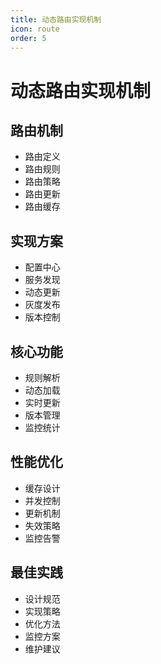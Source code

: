 ```yaml
---
title: 动态路由实现机制
icon: route
order: 5
---
```


# 动态路由实现机制

## 路由机制
- 路由定义
- 路由规则
- 路由策略
- 路由更新
- 路由缓存

## 实现方案
- 配置中心
- 服务发现
- 动态更新
- 灰度发布
- 版本控制

## 核心功能
- 规则解析
- 动态加载
- 实时更新
- 版本管理
- 监控统计

## 性能优化
- 缓存设计
- 并发控制
- 更新机制
- 失效策略
- 监控告警

## 最佳实践
- 设计规范
- 实现策略
- 优化方法
- 监控方案
- 维护建议
